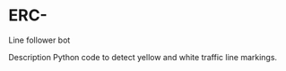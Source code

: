 # ERC-
Line follower bot

Description 
Python code to detect yellow and white traffic line markings.

